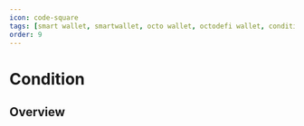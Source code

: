 ```yaml
---
icon: code-square
tags: [smart wallet, smartwallet, octo wallet, octodefi wallet, condition]
order: 9
---
```


# Condition

## Overview
